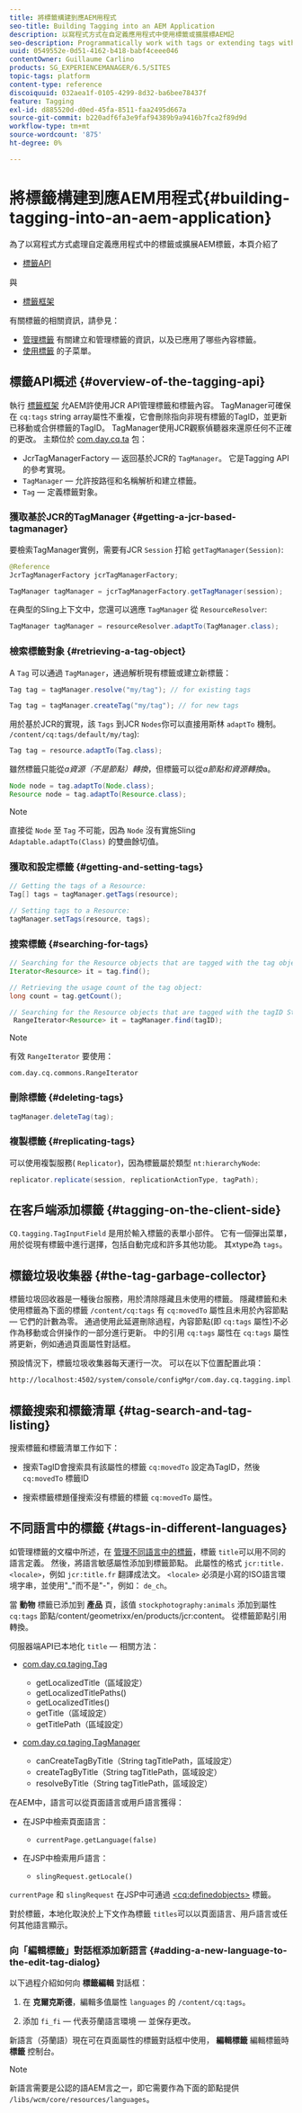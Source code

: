 ```yaml
---
title: 將標籤構建到應AEM用程式
seo-title: Building Tagging into an AEM Application
description: 以寫程式方式在自定義應用程式中使用標籤或擴展標AEM記
seo-description: Programmatically work with tags or extending tags within a custom AEM application
uuid: 0549552e-0d51-4162-b418-babf4ceee046
contentOwner: Guillaume Carlino
products: SG_EXPERIENCEMANAGER/6.5/SITES
topic-tags: platform
content-type: reference
discoiquuid: 032aea1f-0105-4299-8d32-ba6bee78437f
feature: Tagging
exl-id: d885520d-d0ed-45fa-8511-faa2495d667a
source-git-commit: b220adf6fa3e9faf94389b9a9416b7fca2f89d9d
workflow-type: tm+mt
source-wordcount: '875'
ht-degree: 0%

---
```


# 將標籤構建到應AEM用程式{#building-tagging-into-an-aem-application}

為了以寫程式方式處理自定義應用程式中的標籤或擴展AEM標籤，本頁介紹了

* [標籤API](https://helpx.adobe.com/experience-manager/6-5/sites/developing/using/reference-materials/javadoc/com/day/cq/tagging/package-summary.html)

與

* [標籤框架](/help/sites-developing/framework.md)

有關標籤的相關資訊，請參見：

* [管理標籤](/help/sites-administering/tags.md) 有關建立和管理標籤的資訊，以及已應用了哪些內容標籤。
* [使用標籤](/help/sites-authoring/tags.md) 的子菜單。

## 標籤API概述 {#overview-of-the-tagging-api}

執行 [標籤框架](/help/sites-developing/framework.md) 允AEM許使用JCR API管理標籤和標籤內容。 TagManager可確保在 `cq:tags` string array屬性不重複，它會刪除指向非現有標籤的TagID，並更新已移動或合併標籤的TagID。 TagManager使用JCR觀察偵聽器來還原任何不正確的更改。 主類位於 [com.day.cq.ta](https://helpx.adobe.com/experience-manager/6-5/sites/developing/using/reference-materials/javadoc/index.html?com/day/cq/tagging/package-summary.html) 包：

* JcrTagManagerFactory — 返回基於JCR的 `TagManager`。 它是Tagging API的參考實現。
* `TagManager`  — 允許按路徑和名稱解析和建立標籤。
* `Tag`  — 定義標籤對象。

### 獲取基於JCR的TagManager {#getting-a-jcr-based-tagmanager}

要檢索TagManager實例，需要有JCR `Session` 打給 `getTagManager(Session)`:

```java
@Reference
JcrTagManagerFactory jcrTagManagerFactory;

TagManager tagManager = jcrTagManagerFactory.getTagManager(session);
```

在典型的Sling上下文中，您還可以適應 `TagManager` 從 `ResourceResolver`:

```java
TagManager tagManager = resourceResolver.adaptTo(TagManager.class);
```

### 檢索標籤對象 {#retrieving-a-tag-object}

A `Tag` 可以通過 `TagManager`，通過解析現有標籤或建立新標籤：

```java
Tag tag = tagManager.resolve("my/tag"); // for existing tags

Tag tag = tagManager.createTag("my/tag"); // for new tags
```

用於基於JCR的實現，該 `Tags` 到JCR `Nodes`你可以直接用斯林 `adaptTo` 機制。 `/content/cq:tags/default/my/tag`):

```java
Tag tag = resource.adaptTo(Tag.class);
```

雖然標籤只能從*a資源（不是節點）轉換*，但標籤可以從*a節點和資源轉換*a。

```java
Node node = tag.adaptTo(Node.class);
Resource node = tag.adaptTo(Resource.class);
```

>[!NOTE]
>
>直接從 `Node` 至 `Tag` 不可能，因為 `Node` 沒有實施Sling `Adaptable.adaptTo(Class)` 的雙曲餘切值。

### 獲取和設定標籤 {#getting-and-setting-tags}

```java
// Getting the tags of a Resource:
Tag[] tags = tagManager.getTags(resource);

// Setting tags to a Resource:
tagManager.setTags(resource, tags);
```

### 搜索標籤 {#searching-for-tags}

```java
// Searching for the Resource objects that are tagged with the tag object:
Iterator<Resource> it = tag.find();

// Retrieving the usage count of the tag object:
long count = tag.getCount();

// Searching for the Resource objects that are tagged with the tagID String:
 RangeIterator<Resource> it = tagManager.find(tagID);
```

>[!NOTE]
>
>有效 `RangeIterator` 要使用：
>
>`com.day.cq.commons.RangeIterator`

### 刪除標籤 {#deleting-tags}

```java
tagManager.deleteTag(tag);
```

### 複製標籤 {#replicating-tags}

可以使用複製服務( `Replicator`)，因為標籤屬於類型 `nt:hierarchyNode`:

```java
replicator.replicate(session, replicationActionType, tagPath);
```

## 在客戶端添加標籤 {#tagging-on-the-client-side}

`CQ.tagging.TagInputField` 是用於輸入標籤的表單小部件。 它有一個彈出菜單，用於從現有標籤中進行選擇，包括自動完成和許多其他功能。 其xtype為 `tags`。

## 標籤垃圾收集器 {#the-tag-garbage-collector}

標籤垃圾回收器是一種後台服務，用於清除隱藏且未使用的標籤。 隱藏標籤和未使用標籤為下面的標籤 `/content/cq:tags` 有 `cq:movedTo` 屬性且未用於內容節點 — 它們的計數為零。 通過使用此延遲刪除過程，內容節點(即 `cq:tags` 屬性)不必作為移動或合併操作的一部分進行更新。 中的引用 `cq:tags` 屬性在 `cq:tags` 屬性將更新，例如通過頁面屬性對話框。

預設情況下，標籤垃圾收集器每天運行一次。 可以在以下位置配置此項：

```xml
http://localhost:4502/system/console/configMgr/com.day.cq.tagging.impl.TagGarbageCollector
```

## 標籤搜索和標籤清單 {#tag-search-and-tag-listing}

搜索標籤和標籤清單工作如下：

* 搜索TagID會搜索具有該屬性的標籤 `cq:movedTo` 設定為TagID，然後 `cq:movedTo` 標籤ID

* 搜索標籤標題僅搜索沒有標籤的標籤 `cq:movedTo` 屬性。

## 不同語言中的標籤 {#tags-in-different-languages}

如管理標籤的文檔中所述，在 [管理不同語言中的標籤](/help/sites-administering/tags.md#managing-tags-in-different-languages)，標籤 `title`可以用不同的語言定義。 然後，將語言敏感屬性添加到標籤節點。 此屬性的格式 `jcr:title.<locale>`，例如 `jcr:title.fr` 翻譯成法文。 `<locale>` 必須是小寫的ISO語言環境字串，並使用&quot;_&quot;而不是&quot;-&quot;，例如： `de_ch`。

當 **動物** 標籤已添加到 **產品** 頁，該值 `stockphotography:animals` 添加到屬性 `cq:tags` 節點/content/geometrixx/en/products/jcr:content。 從標籤節點引用轉換。

伺服器端API已本地化 `title` — 相關方法：

* [com.day.cq.taging.Tag](https://helpx.adobe.com/experience-manager/6-5/sites/developing/using/reference-materials/javadoc/index.html?com/day/cq/tagging/Tag.html)

   * getLocalizedTitle（區域設定）
   * getLocalizedTitlePaths()
   * getLocalizedTitles()
   * getTitle（區域設定）
   * getTitlePath（區域設定）

* [com.day.cq.taging.TagManager](https://helpx.adobe.com/experience-manager/6-5/sites/developing/using/reference-materials/javadoc/index.html?com/day/cq/tagging/TagManager.html)

   * canCreateTagByTitle（String tagTitlePath，區域設定）
   * createTagByTitle（String tagTitlePath，區域設定）
   * resolveByTitle（String tagTitlePath，區域設定）

在AEM中，語言可以從頁面語言或用戶語言獲得：

* 在JSP中檢索頁面語言：

   * `currentPage.getLanguage(false)`

* 在JSP中檢索用戶語言：

   * `slingRequest.getLocale()`

`currentPage` 和 `slingRequest` 在JSP中可通過 [&lt;cq:definedobjects>](/help/sites-developing/taglib.md) 標籤。

對於標籤，本地化取決於上下文作為標籤 `titles`可以以頁面語言、用戶語言或任何其他語言顯示。

### 向「編輯標籤」對話框添加新語言 {#adding-a-new-language-to-the-edit-tag-dialog}

以下過程介紹如何向 **標籤編輯** 對話框：

1. 在 **克爾克斯德**，編輯多值屬性 `languages` 的 `/content/cq:tags`。

1. 添加 `fi_fi`  — 代表芬蘭語言環境 — 並保存更改。

新語言（芬蘭語）現在可在頁面屬性的標籤對話框中使用， **編輯標籤** 編輯標籤時 **標籤** 控制台。

>[!NOTE]
>
>新語言需要是公認的語AEM言之一，即它需要作為下面的節點提供 `/libs/wcm/core/resources/languages`。
